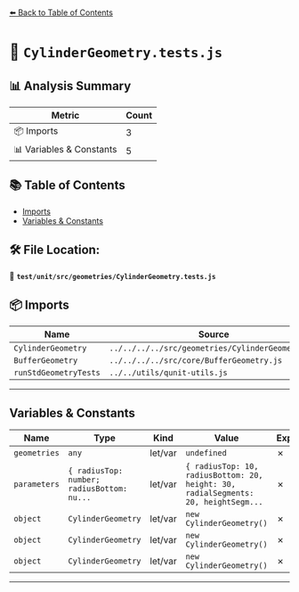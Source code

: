 [⬅️ Back to Table of Contents](../../../../index.md)

# 📄 `CylinderGeometry.tests.js`

## 📊 Analysis Summary

| Metric | Count |
|--------|-------|
| 📦 Imports | 3 |
| 📊 Variables & Constants | 5 |

## 📚 Table of Contents

- [Imports](#imports)
- [Variables & Constants](#variables-constants)

## 🛠️ File Location:
📂 **`test/unit/src/geometries/CylinderGeometry.tests.js`**

## 📦 Imports

| Name | Source |
|------|--------|
| `CylinderGeometry` | `../../../../src/geometries/CylinderGeometry.js` |
| `BufferGeometry` | `../../../../src/core/BufferGeometry.js` |
| `runStdGeometryTests` | `../../utils/qunit-utils.js` |


---

## Variables & Constants

| Name | Type | Kind | Value | Exported |
|------|------|------|-------|----------|
| `geometries` | `any` | let/var | `undefined` | ✗ |
| `parameters` | `{ radiusTop: number; radiusBottom: nu...` | let/var | `{ radiusTop: 10, radiusBottom: 20, height: 30, radialSegments: 20, heightSegm...` | ✗ |
| `object` | `CylinderGeometry` | let/var | `new CylinderGeometry()` | ✗ |
| `object` | `CylinderGeometry` | let/var | `new CylinderGeometry()` | ✗ |
| `object` | `CylinderGeometry` | let/var | `new CylinderGeometry()` | ✗ |


---